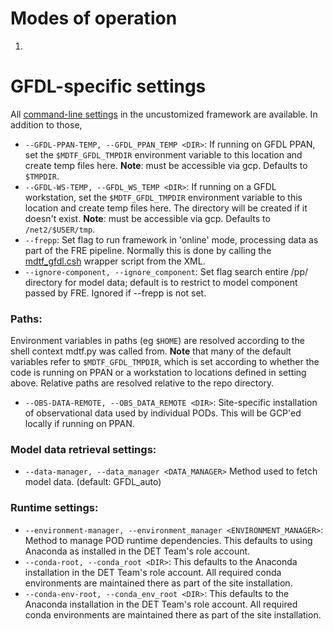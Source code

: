# Modes of operation
1. 

# GFDL-specific settings
All [command-line settings]() in the uncustomized framework are available. In addition to those, 

* `--GFDL-PPAN-TEMP, --GFDL_PPAN_TEMP <DIR>`: If running on GFDL PPAN, set the `$MDTF_GFDL_TMPDIR` environment variable to this location and create temp files here. **Note**: must be accessible via gcp. Defaults to `$TMPDIR`.
* `--GFDL-WS-TEMP, --GFDL_WS_TEMP <DIR>`: If running on a GFDL workstation, set the `$MDTF_GFDL_TMPDIR` environment variable to this location and create temp files here. The directory will be created if it doesn't exist. **Note**: must be accessible via gcp. Defaults to `/net2/$USER/tmp`.
* `--frepp`: Set flag to run framework in 'online' mode, processing data as part of the FRE pipeline. Normally this is done by calling the [mdtf_gfdl.csh](../blob/feature//gfdl-data/src/mdtf_gfdl.csh) wrapper script from the XML.
* `--ignore-component, --ignore_component`: Set flag search entire /pp/ directory for model data; default is to restrict to model component passed by FRE. Ignored if --frepp is not set.

### Paths:
Environment variables in paths (eg `$HOME`) are resolved according to the shell context mdtf.py was called from. **Note** that many of the default variables refer to `$MDTF_GFDL_TMPDIR`, which is set according to whether the code is running on PPAN or a workstation to locations defined in setting above. Relative paths are resolved relative to the repo directory.
* `--OBS-DATA-REMOTE, --OBS_DATA_REMOTE <DIR>`: Site-specific installation of observational data used by individual PODs. This will be GCP'ed locally if running on PPAN.

### Model data retrieval settings:
* `--data-manager, --data_manager <DATA_MANAGER>` Method used to fetch model data. (default: GFDL_auto)

### Runtime settings:
* `--environment-manager, --environment_manager <ENVIRONMENT_MANAGER>`: Method to manage POD runtime dependencies. This defaults to using Anaconda as installed in the DET Team's role account.
* `--conda-root, --conda_root <DIR>`: This defaults to the Anaconda installation in the DET Team's role account. All required conda environments are maintained there as part of the site installation. 
* `--conda-env-root, --conda_env_root <DIR>`: This defaults to the Anaconda installation in the DET Team's role account. All required conda environments are maintained there as part of the site installation.









